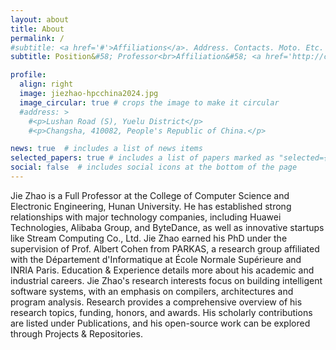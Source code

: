 ```yaml
---
layout: about
title: About
permalink: /
#subtitle: <a href='#'>Affiliations</a>. Address. Contacts. Moto. Etc.
subtitle: Position&#58; Professor<br>Affiliation&#58; <a href='http://csee.hnu.edu.cn/home.htm'>College of Computer Science and Electronic Engineering</a>, <a href='http://www-en.hnu.edu.cn/'>Hunan University</a><br>Contact&#58; jiezhao AT hnu.edu.cn<br>Address&#58; Lushan Road (S), Yuelu District, Changsha, 410082, China.

profile:
  align: right
  image: jiezhao-hpcchina2024.jpg
  image_circular: true # crops the image to make it circular
  #address: >
    #<p>Lushan Road (S), Yuelu District</p>
    #<p>Changsha, 410082, People's Republic of China.</p>

news: true  # includes a list of news items
selected_papers: true # includes a list of papers marked as "selected={true}"
social: false  # includes social icons at the bottom of the page
---
```


Jie Zhao is a Full Professor at the <a href="http://csee.hnu.edu.cn/home.htm" style="text-decoration: none">College of Computer Science and Electronic Engineering</a>, <a href="http://www-en.hnu.edu.cn/" style="text-decoration: none">Hunan University</a>. He has established strong relationships with major technology companies, including <a href="https://www.huawei.com/en/" style="text-decoration: none">Huawei Technologies</a>, <a href="https://www.alibaba.com/" style="text-decoration: none">Alibaba Group</a>, and <a href="https://www.bytedance.com/en/" style="text-decoration: none">ByteDance</a>, as well as innovative startups like <a href="https://www.streamcomputing.com/" style="text-decoration: none">Stream Computing Co., Ltd.</a> Jie Zhao earned his PhD under the supervision of <a href="https://who.rocq.inria.fr/Albert.Cohen/" style="text-decoration: none">Prof. Albert Cohen</a> from <a href="http://parkas.di.ens.fr/index.html" style="text-decoration: none">PARKAS</a>, a research group affiliated with the <a href="http://www.di.ens.fr" style="text-decoration: none">Département d'Informatique</a> at <a href="http://www.ens.fr" style="text-decoration: none">École Normale Supérieure</a> and <a href="https://www.inria.fr/en/centre/paris" style="text-decoration: none">INRIA Paris</a>. <a href="/education-and-experience/" style="text-decoration: none">Education &amp; Experience</a> details more about his academic and industrial careers. Jie Zhao's research interests focus on building intelligent software systems, with an emphasis on compilers, architectures and program analysis. <a href="/research/" style="text-decoration: none">Research</a> provides a comprehensive overview of his research topics, funding, honors, and awards. His scholarly contributions are listed under <a href="/publications/" style="text-decoration: none">Publications</a>, and his open-source work can be explored through <a href="/projects/" style="text-decoration: none">Projects &amp; Repositories</a>.
